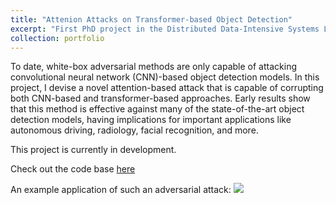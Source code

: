 ```yaml
---
title: "Attenion Attacks on Transformer-based Object Detection"
excerpt: "First PhD project in the Distributed Data-Intensive Systems Lab (DiSL). <br/><br/><img src='/images/tog1.png'>"
collection: portfolio
---
```


To date, white-box adversarial methods are only capable of attacking convolutional neural network (CNN)-based object detection models. In this project, I devise a novel attention-based attack that is capable of corrupting both CNN-based and transformer-based approaches. Early results show that this method is effective against many of the state-of-the-art object detection models, having implications for important applications like autonomous driving, radiology, facial recognition, and more. 

This project is currently in development.

Check out the code base [here](http://github.com/zacharyyahn/TOG_plus)

An example application of such an adversarial attack:
<img src='/images/tog2.gif'>

